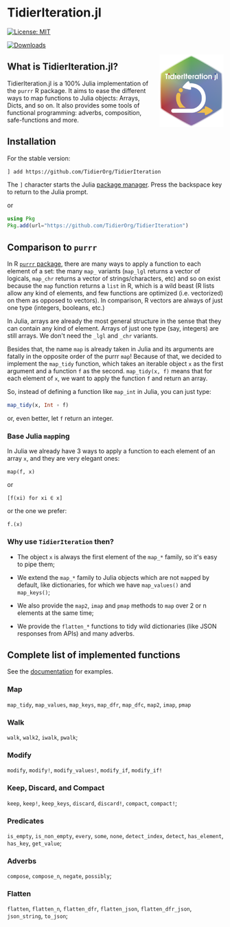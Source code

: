 # TidierIteration.jl
[![License: MIT](https://img.shields.io/badge/License-MIT-green.svg)](https://github.com/TidierOrg/TidierIteration.jl/blob/main/LICENSE)
<!--[![Docs: Latest](https://img.shields.io/badge/Docs-Latest-blue.svg)](https://tidierorg.github.io/TidierIteration.jl/)-->
[![Downloads](https://img.shields.io/badge/dynamic/json?url=http%3A%2F%2Fjuliapkgstats.com%2Fapi%2Fv1%2Fmonthly_downloads%2FTidierIteration&query=total_requests&suffix=%2Fmonth&label=Downloads)](http://juliapkgstats.com/pkg/TidierIteration)

<img src="/assets/logo.png" align="right" style="padding-left:10px;" width="150"/>

## What is TidierIteration.jl?

TidierIteration.jl is a 100% Julia implementation of the `purrr` R package. It aims to ease the different ways to map functions to Julia objects: Arrays, Dicts, and so on. It also provides some tools of functional programming: adverbs, composition, safe-functions and more.

## Installation

For the stable version:

```
] add https://github.com/TidierOrg/TidierIteration
```

The `]` character starts the Julia [package manager](https://docs.julialang.org/en/v1/stdlib/Pkg/). Press the backspace key to return to the Julia prompt.

or


```julia
using Pkg
Pkg.add(url="https://github.com/TidierOrg/TidierIteration")
```

## Comparison to `purrr`

In R [`purrr` package](https://purrr.tidyverse.org/), there are many ways to apply a function to each element of a set: the many `map_` variants (`map_lgl` returns a vector of logicals, `map_chr` returns a vector of strings/characters, etc) and so on exist because the `map` function returns a `list` in R, which is a wild beast (R lists allow any kind of elements, and few functions are optimized (i.e. vectorized) on them as opposed to vectors). In comparison, R vectors are always of just one type (integers, booleans, etc.)

In Julia, arrays are already the most general structure in the sense that they can contain any kind of element. Arrays of just one type (say, integers) are still arrays. We don't need the `_lgl` and `_chr` variants.

Besides that, the name `map` is already taken in Julia and its arguments are fatally in the opposite order of the purrr `map`! Because of that, we decided to implement the `map_tidy` function, which takes an iterable object `x` as the first argument and a function `f` as the second. `map_tidy(x, f)` means that for each element of `x`, we want to apply the function `f` and return an array.

So, instead of defining a function like `map_int` in Julia, you can just type:

```julia
map_tidy(x, Int ∘ f)
```

or, even better, let `f` return an integer.

### Base Julia `map`ping

In Julia we already have 3 ways to apply a function to each element of an array `x`, and they are very elegant ones:

```
map(f, x)
```

or 

```
[f(xi) for xi ∈ x]
```

or the one we prefer:

```
f.(x)
```

### Why use `TidierIteration` then?

- The object `x` is always the first element of the `map_*` family, so it's easy to pipe them;

- We extend the `map_*` family to Julia objects which are not `map`ped by default, like dictionaries, for which we have `map_values()` and `map_keys()`;

- We also provide the `map2`, `imap` and `pmap` methods to `map` over 2 or n elements at the same time;

- We provide the `flatten_*` functions to tidy wild dictionaries (like JSON responses from APIs) and many adverbs.

## Complete list of implemented functions

See the [documentation](https://tidierorg.github.io/TidierIteration.jl/dev/) for examples.

### Map

`map_tidy`, `map_values`, `map_keys`, `map_dfr`, `map_dfc`, `map2`, `imap`, `pmap`

### Walk

`walk`, `walk2`, `iwalk`, `pwalk`;

### Modify

`modify`, `modify!`, `modify_values!`, `modify_if`, `modify_if!`

### Keep, Discard, and Compact

`keep`, `keep!`, `keep_keys`, `discard`, `discard!`, `compact`, `compact!`;

### Predicates

`is_empty`, `is_non_empty`, `every`, `some`, `none`, `detect_index`, `detect`, `has_element`, `has_key`, `get_value`;

### Adverbs

`compose`, `compose_n`, `negate`, `possibly`;

### Flatten

`flatten`, `flatten_n`, `flatten_dfr`, `flatten_json`, `flatten_dfr_json`, `json_string`, `to_json`;
